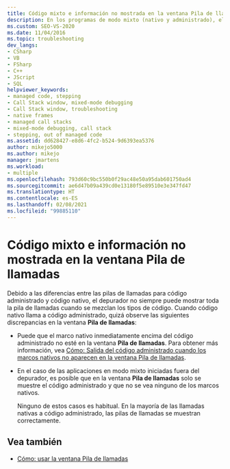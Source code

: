 ```yaml
---
title: Código mixto e información no mostrada en la ventana Pila de llamadas
description: En los programas de modo mixto (nativo y administrado), el depurador no siempre puede mostrar la pila de llamadas completa. Conozca las discrepancias que pueden producirse cuando el código nativo llame a código administrado.
ms.custom: SEO-VS-2020
ms.date: 11/04/2016
ms.topic: troubleshooting
dev_langs:
- CSharp
- VB
- FSharp
- C++
- JScript
- SQL
helpviewer_keywords:
- managed code, stepping
- Call Stack window, mixed-mode debugging
- Call Stack window, troubleshooting
- native frames
- managed call stacks
- mixed-mode debugging, call stack
- stepping, out of managed code
ms.assetid: dd628427-e8d6-4fc2-b524-9d6393ea5376
author: mikejo5000
ms.author: mikejo
manager: jmartens
ms.workload:
- multiple
ms.openlocfilehash: 793d60c9bc550b0f29ac48e50a95dab601750ad4
ms.sourcegitcommit: ae6d47b09a439cd0e13180f5e89510e3e347fd47
ms.translationtype: HT
ms.contentlocale: es-ES
ms.lasthandoff: 02/08/2021
ms.locfileid: "99885110"
---
```

# <a name="mixed-code-and-missing-information-in-the-call-stack-window"></a>Código mixto e información no mostrada en la ventana Pila de llamadas
Debido a las diferencias entre las pilas de llamadas para código administrado y código nativo, el depurador no siempre puede mostrar toda la pila de llamadas cuando se mezclan los tipos de código. Cuando código nativo llama a código administrado, quizá observe las siguientes discrepancias en la ventana **Pila de llamadas**:

- Puede que el marco nativo inmediatamente encima del código administrado no esté en la ventana **Pila de llamadas**. Para obtener más información, vea [Cómo: Salida del código administrado cuando los marcos nativos no aparecen en la ventana Pila de llamadas](how-to-use-the-call-stack-window.md).

- En el caso de las aplicaciones en modo mixto iniciadas fuera del depurador, es posible que en la ventana **Pila de llamadas** solo se muestre el código administrado y que no se vea ninguno de los marcos nativos.

  Ninguno de estos casos es habitual. En la mayoría de las llamadas nativas a código administrado, las pilas de llamadas se muestran correctamente.

## <a name="see-also"></a>Vea también
- [Cómo: usar la ventana Pila de llamadas](../debugger/how-to-use-the-call-stack-window.md)
